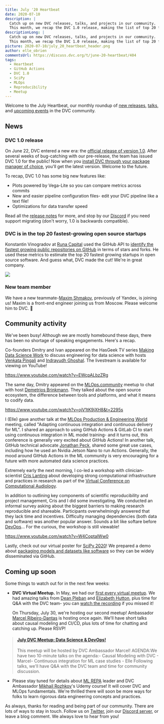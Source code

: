 ```yaml
---
title: July '20 Heartbeat
date: 2020-07-10
description: |
  Catch up on new DVC releases, talks, and projects in our community. 
  This month, we recap the DVC 1.0 release, making the list of top 20 fastest growing open-source startups, and interviews galore. 
descriptionLong: |
  Catch up on new DVC releases, talks, and projects in our community. 
  This month, we recap the DVC 1.0 release, making the list of top 20 fastest growing open-source startups, and interviews galore. 
picture: 2020-07-10/july_20_heartbeat_header.png
author: elle_obrien
commentsUrl: https://discuss.dvc.org/t/june-20-heartbeat/404
tags:
  - Heartbeat
  - GitHub Actions
  - DVC 1.0
  - SciPy
  - MLOps
  - Reproducibility
  - Meetup
---
```


Welcome to the July Heartbeat, our monthly roundup of [new releases](#news), [talks](#community-activity), and [upcoming events](#coming-up-soon) in the DVC community.

## News
### DVC 1.0 release
On June 22, DVC entered a new era: the [official release of version 1.0](https://dvc.org/blog/dvc-1-0-release). After several weeks of bug-catching with our pre-release, the team has issued DVC 1.0 for the public! Now when you [install DVC through your package manager of choice](https://dvc.org/doc/install), you'll get the latest version. Welcome to the future.

To recap, DVC 1.0 has some big new features like:
- Plots powered by Vega-Lite so you can compare metrics across commits
- New and easier pipeline configuration files- edit your DVC pipeline like a text file!
- Optimizations for data transfer speed 

Read all the [release notes](https://dvc.org/blog/dvc-1-0-release) for more, and stop by our [Discord](https://discordapp.com/invite/dvwXA2N) if you need support migrating (don't worry, 1.0 is backwards compatible). 

### DVC is in the top 20 fastest-growing open source startups
Konstantin Vinogradov at [Runa Capital](https://runacap.com/) used the GitHub API to [identify the fastest growing public repositories on GitHub](https://medium.com/runacapital/open-source-growth-benchmarks-and-the-20-fastest-growing-oss-startups-d3556a669fe6) in terms of stars and forks. He used these metrics to estimate the top 20 fastest growing startups in open source software. And guess what, DVC made the cut! We're in great company.

![](/uploads/images/2020-07-10/top20startups.png)

### New team member
We have a new teammate-[Maxim Shmakov](https://www.linkedin.com/in/mvshmakov/), previously of Yandex, is joining us! Maxim is a front-end engineer joining us from Moscow. Please welcome him to DVC. 👋

## Community activity

We've been busy! Although we are mostly homebound these days, there has been no shortage of speaking engagements. Here's a recap.

Co-founders Dmitry and Ivan appeared on the HasGeek TV series [Making Data Science Work](https://hasgeek.com/fifthelephant/making-data-science-work-session-3/) to discuss engineering for data science with hosts [Venkata Pingali](https://www.linkedin.com/in/pingali/) and [Indrayudh Ghoshal](https://www.linkedin.com/in/indrayudhghoshal/). The livestream is available for viewing on YouTube! 

https://www.youtube.com/watch?v=EWcpALbzZRg

The same day, Dmitry appeared on the [MLOps.community](https://mlops.community/) meetup to chat with host [Demetrios Brinkmann](https://www.linkedin.com/in/dpbrinkm/). They talked about the open source ecosystem, the difference between tools and platforms, and what it means to codify data. 

https://www.youtube.com/watch?v=ojV1tK9jXH8&t=2295s

I (Elle) gave another talk at the [MLOps Production & Engineering World](https://mlopsworld.com/) meeting, called "Adapting continuous integration and continuous delivery for ML". I shared an approach to using GitHub Actions & GitLab CI to start using continuous integration in ML model training- and it turns out, this conference is generally very excited about GitHub Actions! In another talk, GitHub technical advocate [Jonathan Peck](https://www.linkedin.com/in/peckjon/), shared some great use cases, including how he used an Nvidia Jetson Nano to run Actions. Generally, the mood around GitHub Actions in the ML community is very encouraging for a future with more automated data science practices.

Extremely early the next morning, I co-led a workshop with clinician-scientist [Cris Lanting](https://www.linkedin.com/in/crislanting/?originalSubdomain=nl) about developing strong computational infrastructure and practices in research as part of the [Virtual Conference on Computational Audiology](https://computationalaudiology.com/). 

In addition to outlining key components of scientific reproducibility and project management, Cris and I did some investigating. We conducted an informal survey asking about the biggest barriers to making research reproducible and shareable. Participants overwhelmingly answered that they lack time and incentives. Difficulty managing dependencies (both data and software) was another popular answer. Sounds a bit like softare before [DevOps](https://en.wikipedia.org/wiki/DevOps)... For the curious, the workshop is still viewable!
  
https://www.youtube.com/watch?v=W4CoptalWw0

Lastly, check out our virtual poster for [SciPy 2020](https://www.scipy2020.scipy.org/)! We prepared a demo about [packaging models and datasets like software](https://dvc.org/blog/scipy-2020-dvc-poster) so they can be widely disseminated via GitHub. 

## Coming up soon

Some things to watch out for in the next few weeks:

- **DVC Virtual Meetup.** In May, we had our [first every virtual meetup](http://localhost:8000/blog/may-20-dvc-heartbeat). We had amazing talks from [Dean Pleban](https://twitter.com/DeanPlbn) and [Elizabeth Hutton](https://github.com/ehutt), plus time for Q&A with the DVC team- you can [watch the recording](https://www.youtube.com/watch?v=19GMtrFykSU&list=PLVeJCYrrCemiOc1SS_PIB3Tb3HX0Aqw3j) if you missed it!

  On Thursday, July 30, we're hosting our second meetup! Ambassador [Marcel Ribeiro-Dantas](http://mribeirodantas.me/) is hosting once again. We'll have short talks about causal modeling and CI/CD, plus lots of time for chatting and catching up. Please RSVP! 

<blockquote class="embedly-card"><h4><a href="https://www.meetup.com/DVC-Community-Virtual-Meetups/events/271844501/">July DVC Meetup: Data Science & DevOps!</a></h4><p>This meetup will be hosted by DVC Ambassador Marcel! AGENDA:We have two 10-minute talks on the agenda:- Causal Modeling with DVC - Marcel- Continuous integration for ML case studies - Elle Following talks, we'll have Q&A with the DVC team and time for community discussion.</p></blockquote>
<script async src="//cdn.embedly.com/widgets/platform.js" charset="UTF-8"></script>

- Please stay tuned for details about [ML REPA](http://ml-repa.ru/) leader and DVC Ambassador
[Mikhail Rozhkov](https://twitter.com/mnrozhkov)'s Udemy course! It will cover DVC and MLOps fundamentals. We're thrilled there will soon be more ways for folks to learn rigorous data engineering concepts and practices. 

As always, thanks for reading and being part of our community. There are lots of ways to stay in touch. Follow us on [Twitter](twitter.com/dvcorg), join our [Discord server](https://discordapp.com/invite/dvwXA2N), or leave a blog comment. We always love to hear from you!